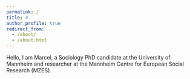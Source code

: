 ```yaml
---
permalink: /
title: #
author_profile: true
redirect_from: 
  - /about/
  - /about.html
---
```


Hello, I am Marcel, a Sociology PhD candidate at the University of Mannheim and researcher at the Mannheim Centre for European Social Research (MZES).
